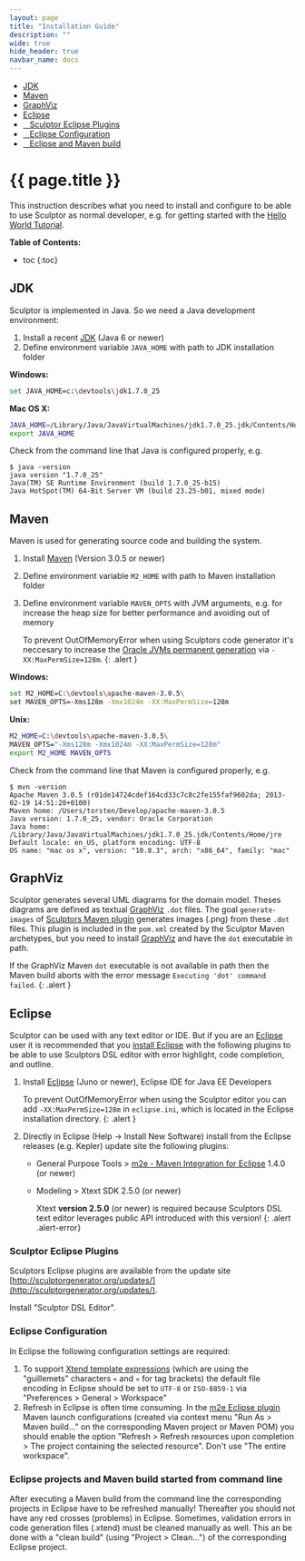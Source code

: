 ```yaml
---
layout: page
title: "Installation Guide"
description: ""
wide: true
hide_header: true
navbar_name: docs
---
```

<div class="row">
  <div class="sidebar span3">
    <ul id="sidenav" class="nav nav-list affix">
      <li class="active"><a href="#jdk">JDK</a></li>
      <li><a href="#maven">Maven</a></li>
      <li><a href="#graphviz">GraphViz</a></li>
      <li><a href="#eclipse">Eclipse</a></li>
      <li><a href="#sculptor-eclipse-plugins">&nbsp;&nbsp;&nbsp;Sculptor Eclipse Plugins</a></li>
      <li><a href="#eclipse-configuration">&nbsp;&nbsp;&nbsp;Eclipse Configuration</a></li>
      <li><a href="#eclipse-projects-and-maven-build-started-from-command-line">&nbsp;&nbsp;&nbsp;Eclipse and Maven build</a></li>
    </ul>
  </div>
  <div class="span9">
    <div class="page-header">
      <h1>{{ page.title }}</h1>
    </div>
    <div markdown="1">

This instruction describes what you need to install and configure to be able to use Sculptor as normal developer, e.g. for getting started with the [Hello World Tutorial](hello-world-tutorial).

**Table of Contents:**

* toc
{:toc}


## JDK

Sculptor is implemented in Java. So we need a Java development environment:

1. Install a recent [JDK](http://www.oracle.com/technetwork/java/javase/downloads/) (Java 6 or newer)
2. Define environment variable `JAVA_HOME` with path to JDK installation folder

**Windows:**

~~~ sh
set JAVA_HOME=c:\devtools\jdk1.7.0_25
~~~

**Mac OS X:**

~~~ sh
JAVA_HOME=/Library/Java/JavaVirtualMachines/jdk1.7.0_25.jdk/Contents/Home
export JAVA_HOME
~~~

Check from the command line that Java is configured properly, e.g.

~~~
$ java -version
java version "1.7.0_25"
Java(TM) SE Runtime Environment (build 1.7.0_25-b15)
Java HotSpot(TM) 64-Bit Server VM (build 23.25-b01, mixed mode)
~~~


## Maven

Maven is used for generating source code and building the system.

1. Install [Maven](http://maven.apache.org/download.html) (Version 3.0.5 or newer)
2. Define environment variable `M2_HOME` with path to Maven installation folder
2. Define environment variable `MAVEN_OPTS` with JVM arguments, e.g. for increase the heap size for better performance and avoiding out of memory

   To prevent OutOfMemoryError when using Sculptors code generator it's neccesary to increase the [Oracle JVMs permanent generation](https://blogs.oracle.com/jonthecollector/entry/presenting_the_permanent_generation) via `-XX:MaxPermSize=128m`.
   {: .alert }

**Windows:**

~~~ sh
set M2_HOME=C:\devtools\apache-maven-3.0.5\
set MAVEN_OPTS=-Xms128m -Xmx1024m -XX:MaxPermSize=128m
~~~

**Unix:**

~~~ sh
M2_HOME=C:\devtools\apache-maven-3.0.5\
MAVEN_OPTS="-Xms128m -Xmx1024m -XX:MaxPermSize=128m"
export M2_HOME MAVEN_OPTS
~~~

Check from the command line that Maven is configured properly, e.g.

~~~
$ mvn -version
Apache Maven 3.0.5 (r01de14724cdef164cd33c7c8c2fe155faf9602da; 2013-02-19 14:51:28+0100)
Maven home: /Users/torsten/Develop/apache-maven-3.0.5
Java version: 1.7.0_25, vendor: Oracle Corporation
Java home: /Library/Java/JavaVirtualMachines/jdk1.7.0_25.jdk/Contents/Home/jre
Default locale: en_US, platform encoding: UTF-8
OS name: "mac os x", version: "10.8.3", arch: "x86_64", family: "mac"
~~~


## GraphViz

Sculptor generates several UML diagrams for the domain model. Theses diagrams are defined as textual [GraphViz](http://www.graphviz.org/) `.dot` files.
The goal `generate-images` of [Sculptors Maven plugin](maven-plugin) generates images (.png) from these `.dot` files. This plugin is included in the `pom.xml`
created by the Sculptor Maven archetypes, but you need to install [GraphViz](http://www.graphviz.org/) and have the `dot` executable in path.

If the GraphViz Maven `dot` executable is not available in path then the Maven build aborts with the error message `Executing 'dot' command failed`.
{: .alert }


## Eclipse

Sculptor can be used with any text editor or IDE. But if you are an [Eclipse](http://eclipse.org/) user it is recommended that you
[install Eclipse](http://eclipse.org/downloads/) with the following plugins to be able to use Sculptors DSL editor with error highlight, code completion, and outline.

1. Install [Eclipse](http://www.eclipse.org/downloads/) (Juno or newer), Eclipse IDE for Java EE Developers

   To prevent OutOfMemoryError when using the Sculptor editor you can add `-XX:MaxPermSize=128m` in `eclipse.ini`, which is located in the Eclipse installation directory.
   {: .alert }

2. Directly in Eclipse (Help -> Install New Software) install from the Eclipse releases (e.g. Kepler) update site the following plugins:
   * General Purpose Tools > [m2e - Maven Integration for Eclipse](http://www.eclipse.org/m2e/) 1.4.0 (or newer)
   * Modeling > Xtext SDK 2.5.0 (or newer)

     Xtext **version 2.5.0** (or newer) is required because Sculptors DSL text editor leverages public API introduced with this version!
     {: .alert .alert-error}


### Sculptor Eclipse Plugins

Sculptors Eclipse plugins are available from the update site [http://sculptorgenerator.org/updates/](http://sculptorgenerator.org/updates/).
 
Install "Sculptor DSL Editor".


### Eclipse Configuration

In Eclipse the following configuration settings are required:

1. To support [Xtend template expressions](http://www.eclipse.org/xtend/documentation.html#templates) (which are using the "guillemets" characters `«` and `»` for tag brackets) the default file encoding in Eclipse should be set to `UTF-8` or `ISO-8859-1` via "Preferences > General > Workspace"
2. Refresh in Eclipse is often time consuming. In the [m2e Eclipse plugin](http://www.eclipse.org/m2e/) Maven launch configurations (created via context menu "Run As > Maven build..." on the corresponding Maven project or Maven POM) you should enable the option "Refresh > Refresh resources upon completion > The project containing the selected resource". Don't use "The entire workspace".


### Eclipse projects and Maven build started from command line

After executing a Maven build from the command line the corresponding projects in Eclipse have to be refreshed manually! Thereafter you should not have any red crosses (problems) in Eclipse. Sometimes, validation errors in code generation files (.xtend) must be cleaned manually as well. This an be done with a "clean build" (using "Project > Clean...") of the corresponding Eclipse project.

  </div>
</div>
